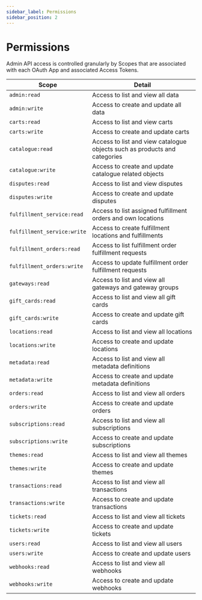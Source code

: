 ```yaml
---
sidebar_label: Permissions
sidebar_position: 2
---
```

# Permissions

Admin API access is controlled granularly by Scopes that are associated with each OAuth App and associated Access Tokens.

| Scope | Detail |
| ------ | ------ |
| `admin:read` | Access to list and view all data |
| `admin:write` | Access to create and update all data |
| `carts:read` | Access to list and view carts |
| `carts:write` | Access to create and update carts |
| `catalogue:read` | Access to list and view catalogue objects such as products and categories |
| `catalogue:write` | Access to create and update catalogue related objects |
| `disputes:read` | Access to list and view disputes |
| `disputes:write` | Access to create and update disputes |
| `fulfillment_service:read` | Access to list assigned fulfillment orders and own locations |
| `fulfillment_service:write` | Access to create fulfillment locations and fulfillments |
| `fulfillment_orders:read` | Access to list fulfillment order fulfillment requests |
| `fulfillment_orders:write` | Access to update fulfillment order fulfillment requests |
| `gateways:read` | Access to list and view all gateways and gateway groups |
| `gift_cards:read` | Access to list and view all gift cards |
| `gift_cards:write` | Access to create and update gift cards |
| `locations:read` | Access to list and view all locations |
| `locations:write` | Access to create and update locations |
| `metadata:read` | Access to list and view all metadata definitions |
| `metadata:write` | Access to create and update metadata definitions |
| `orders:read` | Access to list and view all orders |
| `orders:write` | Access to create and update orders |
| `subscriptions:read` | Access to list and view all subscriptions |
| `subscriptions:write` | Access to create and update subscriptions |
| `themes:read` | Access to list and view all themes |
| `themes:write` | Access to create and update themes |
| `transactions:read`|Access to list and view all transactions|
| `transactions:write`|Access to create and update transactions|
| `tickets:read`| Access to list and view all tickets |
| `tickets:write` | Access to create and update tickets |
| `users:read` | Access to list and view all users |
| `users:write` | Access to create and update users |
| `webhooks:read` | Access to list and view all webhooks |
| `webhooks:write` | Access to create and update webhooks |
